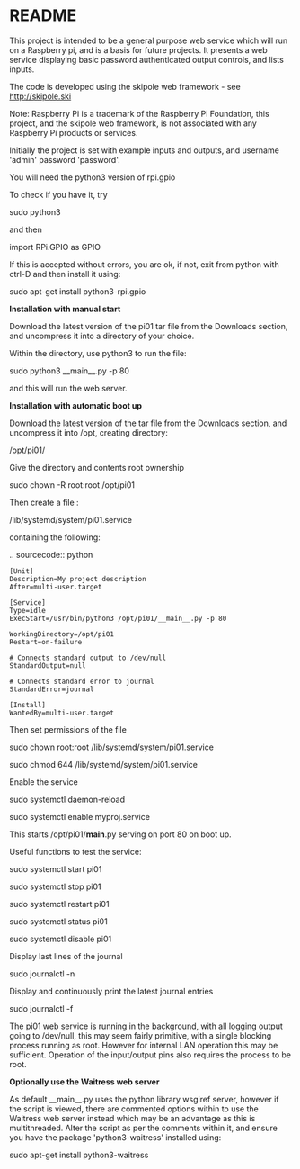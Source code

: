 # README #

This project is intended to be a general purpose web service which will run on a Raspberry pi, and is a basis for future projects. It presents a web service displaying basic password authenticated output controls, and lists inputs.

The code is developed using the skipole web framework - see http://skipole.ski

Note: Raspberry Pi is a trademark of the Raspberry Pi Foundation, this project, and the skipole web framework, is not associated with any Raspberry Pi products or services.

Initially the project is set with example inputs and outputs, and username 'admin' password 'password'.

You will need the python3 version of rpi.gpio

To check if you have it, try

sudo python3

and then

import RPi.GPIO as GPIO

If this is accepted without errors, you are ok, if not, exit from python with ctrl-D and then install it using:

sudo apt-get install python3-rpi.gpio

**Installation with manual start**

Download the latest version of the pi01 tar file from the Downloads section, and uncompress it into a directory of your choice.

Within the directory, use python3 to run the file:

sudo python3 \_\_main\_\_.py -p 80

and this will run the web server.


**Installation with automatic boot up**

Download the latest version of the tar file from the Downloads section, and uncompress it into /opt, creating directory:

/opt/pi01/

Give the directory and contents root ownership

sudo chown -R root:root /opt/pi01

Then create a file :

/lib/systemd/system/pi01.service

containing the following:

.. sourcecode:: python

    [Unit]
    Description=My project description
    After=multi-user.target

    [Service]
    Type=idle
    ExecStart=/usr/bin/python3 /opt/pi01/__main__.py -p 80

    WorkingDirectory=/opt/pi01
    Restart=on-failure

    # Connects standard output to /dev/null
    StandardOutput=null

    # Connects standard error to journal
    StandardError=journal

    [Install]
    WantedBy=multi-user.target


Then set permissions of the file

sudo chown root:root /lib/systemd/system/pi01.service

sudo chmod 644 /lib/systemd/system/pi01.service


Enable the service

sudo systemctl daemon-reload

sudo systemctl enable myproj.service

This starts /opt/pi01/__main__.py serving on port 80 on boot up.

Useful functions to test the service:

sudo systemctl start pi01

sudo systemctl stop pi01

sudo systemctl restart pi01

sudo systemctl status pi01

sudo systemctl disable pi01

Display last lines of the journal

sudo journalctl -n

Display and continuously print the latest journal entries

sudo journalctl -f


The pi01 web service is running in the background, with all logging output going to /dev/null, this may seem fairly primitive, with a single blocking process running as root.  However for internal LAN operation this may be sufficient.  Operation of the input/output pins also requires the process to be root.



**Optionally use the Waitress web server**

As default \_\_main\_\_.py uses the python library wsgiref server, however if the script is viewed, there are commented options within to use the Waitress web server instead which may be an advantage as this is multithreaded.  Alter the script as per the comments within it, and ensure you have the package 'python3-waitress' installed using:

sudo apt-get install python3-waitress




 
